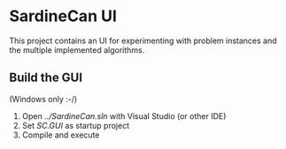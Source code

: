 # SardineCan UI

This project contains an UI for experimenting with problem instances and
the multiple implemented algorithms.

## Build the GUI

(Windows only :-/)

1. Open _../SardineCan.sln_ with Visual Studio (or other IDE)
1. Set _SC.GUI_ as startup project
1. Compile and execute
